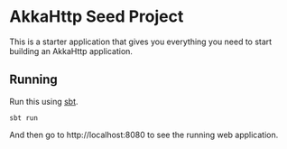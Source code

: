# AkkaHttp Seed Project

This is a starter application that gives you everything you need to start building an AkkaHttp application.

## Running

Run this using [sbt](http://www.scala-sbt.org/).

```
sbt run
```

And then go to http://localhost:8080 to see the running web application.
